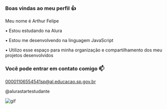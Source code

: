 ### Boas vindas ao meu perfil 👍
Meu nome é Arthur Felipe

  • Estou estudando na Alura

  • Estou me desenvolvendo na linguagem JavaScript

  • Utilizo esse espaço para minha organização e compartilhamento dos meu projetos desenvolvidos

### Você pode entrar em contato comigo 📫

00001106554541sp@al.educacao.sp.gov.br

@alurastartestudante

![gif](https://github.com/user-attachments/assets/2cdc7ad2-44f7-47d4-a21d-46909490597f)

